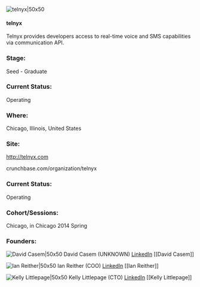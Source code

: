 

![telnyx|50x50](https://apimg.techstars.com/connect/images/image_files/538b/654b/6995/18ae/7900/0001/original/techstars_logo.jpg)

#### telnyx
Telnyx provides developers access to real-time voice and SMS capabilities via communication API.

### Stage: 
Seed - Graduate 

### Current Status: 
Operating

### Where:
Chicago, Illinois, United States

### Site:
http://telnyx.com



crunchbase.com/organization/telnyx

### Current Status: 
Operating

### Cohort/Sessions: 
Chicago, in Chicago 2014 Spring

### Founders: 

![David Casem|50x50](http://s3.amazonaws.com/ts-accel-connect-uploads/images/image_files/53f60cf5a88ebdb733000003/original/david2.jpg) David Casem (UNKNOWN) [LinkedIn](https://linkedin.com/in/dcasem) [[David Casem]]

![Ian Reither|50x50](https://apimg.techstars.com/connect/images/image_files/53fc7542dfa0c73cc4000001/original/IanTelnyxSQ1_(1).jpg) Ian Reither (COO) [LinkedIn](https://linkedin.com/in/ianreither) [[Ian Reither]]

![Kelly Littlepage|50x50](https://apimg.techstars.com/connect/images/image_files/53f6e2e5ff42693e8e000001/original/IMG_3591.jpg) Kelly Littlepage (CTO) [LinkedIn](https://linkedin.com/in/klittlepage) [[Kelly Littlepage]]


